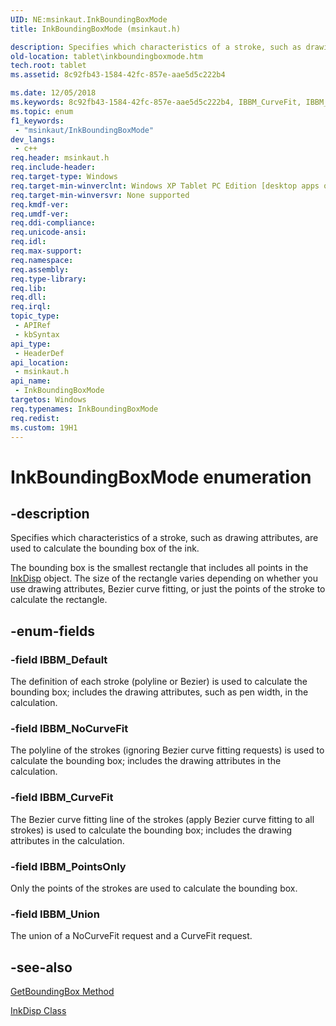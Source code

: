 ```yaml
---
UID: NE:msinkaut.InkBoundingBoxMode
title: InkBoundingBoxMode (msinkaut.h)

description: Specifies which characteristics of a stroke, such as drawing attributes, are used to calculate the bounding box of the ink.The bounding box is the smallest rectangle that includes all points in the InkDisp object.
old-location: tablet\inkboundingboxmode.htm
tech.root: tablet
ms.assetid: 8c92fb43-1584-42fc-857e-aae5d5c222b4

ms.date: 12/05/2018
ms.keywords: 8c92fb43-1584-42fc-857e-aae5d5c222b4, IBBM_CurveFit, IBBM_Default, IBBM_NoCurveFit, IBBM_PointsOnly, IBBM_Union, InkBoundingBoxMode, InkBoundingBoxMode enumeration [Tablet PC], msinkaut/IBBM_CurveFit, msinkaut/IBBM_Default, msinkaut/IBBM_NoCurveFit, msinkaut/IBBM_PointsOnly, msinkaut/IBBM_Union, msinkaut/InkBoundingBoxMode, tablet.inkboundingboxmode
ms.topic: enum
f1_keywords: 
 - "msinkaut/InkBoundingBoxMode"
dev_langs:
 - c++
req.header: msinkaut.h
req.include-header: 
req.target-type: Windows
req.target-min-winverclnt: Windows XP Tablet PC Edition [desktop apps only]
req.target-min-winversvr: None supported
req.kmdf-ver: 
req.umdf-ver: 
req.ddi-compliance: 
req.unicode-ansi: 
req.idl: 
req.max-support: 
req.namespace: 
req.assembly: 
req.type-library: 
req.lib: 
req.dll: 
req.irql: 
topic_type:
 - APIRef
 - kbSyntax
api_type:
 - HeaderDef
api_location:
 - msinkaut.h
api_name:
 - InkBoundingBoxMode
targetos: Windows
req.typenames: InkBoundingBoxMode
req.redist: 
ms.custom: 19H1
---
```


# InkBoundingBoxMode enumeration


## -description



Specifies which characteristics of a stroke, such as drawing attributes, are used to calculate the bounding box of the ink.

The bounding box is the smallest rectangle that includes all points in the <a href="https://docs.microsoft.com/windows/desktop/tablet/inkdisp-class">InkDisp</a> object. The size of the rectangle varies depending on whether you use drawing attributes, Bezier curve fitting, or just the points of the stroke to calculate the rectangle.




## -enum-fields




### -field IBBM_Default

 The definition of each stroke (polyline or Bezier) is used to calculate the bounding box; includes the drawing attributes, such as pen width, in the calculation.


### -field IBBM_NoCurveFit

 The polyline of the strokes (ignoring Bezier curve fitting requests) is used to calculate the bounding box; includes the drawing attributes in the calculation.


### -field IBBM_CurveFit

The  Bezier curve fitting line of the strokes (apply Bezier curve fitting to all strokes) is used to calculate the bounding box; includes the drawing attributes in the calculation.


### -field IBBM_PointsOnly

 Only the points of the strokes are used to calculate the bounding box.


### -field IBBM_Union

 The union of a NoCurveFit request and a CurveFit request.


## -see-also




<a href="https://docs.microsoft.com/windows/desktop/api/msinkaut/nf-msinkaut-iinkstrokedisp-getboundingbox">GetBoundingBox Method</a>



<a href="https://docs.microsoft.com/windows/desktop/tablet/inkdisp-class">InkDisp Class</a>
 

 


